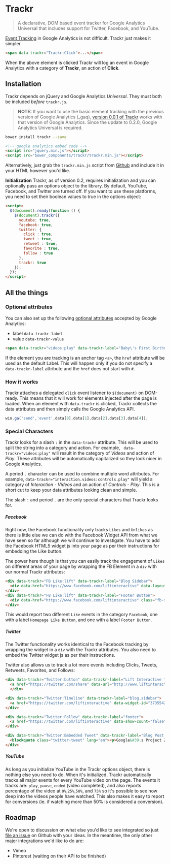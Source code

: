 # Trackr

> A declarative, DOM based event tracker for Google Analytics Universal that includes support for Twitter, Facebook, and YouTube.

[Event Tracking][event-tracking] in Google Analytics is not difficult. Trackr just makes it simpler.

```html
<span data-trackr="Trackr:Click">...</span>
```

When the above element is clicked Trackr will log an event in Google Analytics with a category of **Trackr**, an action of **Click**.


## Installation

Trackr depends on jQuery and Google Analytics *Universal*. They must both be included _before_ `trackr.js`.

> **NOTE:** If you want to use the basic element tracking with the previous version of Google Analytics (_gaq), [version 0.0.1 of Trackr](https://github.com/l1f7/trackr/tree/c060b9c290352970635f55a81c8fbbdcd52d7b6c) works with that version of Google Analytics. Since the update to 0.2.0, Google Analytics Universal is required.

```bash
bower install trackr --save
```

```html
<!-- google analytics embed code -->
<script src="jquery.min.js"></script>
<script src="bower_components/trackr/trackr.min.js"></script>
```

Alternatively, just grab the `trackr.min.js` script from [Github][repo] and include it in your HTML however you'd like.

**Initialization**
Trackr, as of version 0.2, requires initialization and you can optionally pass an options object to the library. By default, YouTube, Facebook, and Twitter are turned off. If you want to use these platforms, you need to set their boolean values to true in the options object:
```html
<script>
  $(document).ready(function () {
    $(document).trackr({
      youtube: true,
      facebook: true,
      twitter: {
        click : true,
        tweet : true,
        retweet : true,
        favorite : true,
        follow : true
      },
      trackr: true
    });
  });
</script>
```

## All the things

### Optional attributes

You can also set up the following [optional attributes][attributes] accepted by Google Analytics:

- label `data-trackr-label`
- value `data-trackr-value`

```html
<span data-trackr="videos:play" data-trackr-label="Baby\'s First Birthday">...</span>
```

If the element you are tracking is an anchor tag `<a>`, the `href` attribute will be used as the default Label. This will happen only if you do not specify a `data-trackr-label` attribute and the `href` does not start with `#`.

### How it works

Trackr attaches a delegated `click` event listener to `$(document)` on DOM-ready. This means that it will work for elements injected after the page is loaded. When an element with `data-trackr` is clicked, Trackr collects the data attributes and then simply calls the Google Analytics API.

```js
win.ga('send','event',data[0],data[1],data[2],data[3],data[4]);
```

### Special Characters

Trackr looks for a slash `:` in the `data-trackr` attribute. This will be used to split the string into a category and action. For example, ` data-trackr="videos:play"` will result in the category of _Videos_ and action of _Play_. These attributes will be automatically capitalized so they look nicer in Google Analytics.

A period `.` character can be used to combine multiple word attributes. For example, `data-trackr="interaction.videos:controls.play"` will yield a category of _Interaction - Videos_ and an action of _Controls - Play_. This is a short cut to keep your data attributes looking clean and simple. 

The slash `:` and period `.` are the only special characters that Trackr looks for.


##### Facebook
Right now, the Facebook functionality only tracks `Likes` and `Unlikes` as there is little else we can do with the Facebook Widget API from what we have seen so far although we will continue to investigate. You have to add the Facebook HTML5 widget js into your page as per their instructions for embedding the Like button.

The power here though is that you can easily track the engagement of `Likes` on different areas of your page by wrapping the FB Element in a `div` with our normal Trackr attributes:

```html
<div data-trackr="FB Like:lift" data-trackr-label="Blog Sidebar">
  <div data-href="https://www.facebook.com/liftinteractive" data-layout="standard" data-action="like" data-show-faces="true" data-share="true" class="fb-like"></div>
</div>
<div data-trackr="FB Like:lift" data-trackr-label="Footer Button">
  <div data-href="https://www.facebook.com/liftinteractive" class="fb-share-button"></div>
</div>
```

This would report two different `Like` events in the category `Facebook`, one with a label `Homepage Like Button`, and one with a label `Footer Button`.

##### Twitter
The Twitter functionality works identical to the Facebook tracking by wrapping the widget in a `div` with the Trackr attributes. You also need to embed the Twitter widget js as per their instructions.

Twitter also allows us to track a lot more events including Clicks, Tweets, Retweets, Favorites, and Follows:

```html
<div data-trackr="Twitter:button" data-trackr-label="Lift Interactive Tweet">
  <a href="https://twitter.com/share" data-url="http://www.liftinteractive.com" data-size="large" class="twitter-share-button">Tweet Lift</a>
  </div>

<div data-trackr="Twitter:Timeline" data-trackr-label="blog.sidebar">
  <a href="https://twitter.com/liftinteractive" data-widget-id="373554246584512512" class="twitter-timeline">Tweets by @liftinteractive</a>
</div>

<div data-trackr="Twitter:Follow" data-trackr-label="footer">
  <a href="https://twitter.com/liftinteractive" data-show-count="false" data-lang="en" class="twitter-follow-button">Follow @twitterapi</a>
</div>

<div data-trackr="Twitter:Embedded Tweet" data-trackr-label="Blog Post Title">
  <blockquote class="twitter-tweet" lang="en"><p>Google&#39;s Project Zero tracks down security flaws in the world&#39;s software. They&#39;ve recruited a hacker dream team! <a href="http://t.co/B3fmCJAFWy">http://t.co/B3fmCJAFWy</a></p>&mdash; Lift Interactive (@liftinteractive) <a href="https://twitter.com/liftinteractive/statuses/494512880201777152">July 30, 2014</a></blockquote>
</div>
```


##### YouTube

As long as you initialize YouTube in the Trackr options object, there is nothing else you need to do. When it's initialized, Trackr automatically tracks all major events for every YouTube video on the page. The events it tracks are: `play`, `pause`, `ended` (video completed), and also reports percentage of the video at `0%`,`25%`,`50%`, and `75%` so it's possible to see how deep into the videos people have watched. This also makes it easy to report for conversions (ie. if watching more than 50% is considered a conversion).

## Roadmap

We're open to discussion on what else you'd like to see integrated so just [file an issue][issues] on Github with your ideas. In the meantime, the only other major integrations we'd like to do are:

* Vimeo
* Pinterest (waiting on their API to be finished)


[event-tracking]: https://developers.google.com/analytics/devguides/collection/gajs/eventTrackerGuide
[attributes]: https://developers.google.com/analytics/devguides/collection/gajs/eventTrackerGuide#SettingUpEventTracking
[repo]: https://github.com/l1f7/trackr
[issues]: https://github.com/l1f7/trackr/issues

